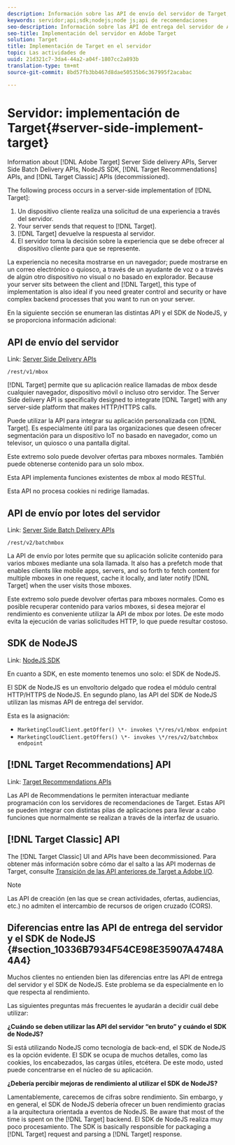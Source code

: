 ```yaml
---
description: Información sobre las API de envío del servidor de Target, las API de Recommendations y el SDK de NodeJS.
keywords: servidor;api;sdk;nodejs;node js;api de recomendaciones
seo-description: Información sobre las API de entrega del servidor de Adobe Target, las API de Recommendations y el SDK de nodejs.
seo-title: Implementación del servidor en Adobe Target
solution: Target
title: Implementación de Target en el servidor
topic: Las actividades de
uuid: 21d321c7-3da4-44a2-a04f-1807cc2a893b
translation-type: tm+mt
source-git-commit: 8bd57fb3bb467d8dae50535b6c367995f2acabac

---
```



# Servidor: implementación de Target{#server-side-implement-target}

Information about [!DNL Adobe Target] Server Side delivery APIs, Server Side Batch Delivery APIs, NodeJS SDK, [!DNL Target Recommendations] APIs, and [!DNL Target Classic] APIs (decommissioned).

The following process occurs in a server-side implementation of [!DNL Target]:

1. Un dispositivo cliente realiza una solicitud de una experiencia a través del servidor.
1. Your server sends that request to [!DNL Target].
1. [!DNL Target] devuelve la respuesta al servidor.
1. El servidor toma la decisión sobre la experiencia que se debe ofrecer al dispositivo cliente para que se represente.

La experiencia no necesita mostrarse en un navegador; puede mostrarse en un correo electrónico o quiosco, a través de un ayudante de voz o a través de algún otro dispositivo no visual o no basado en explorador. Because your server sits between the client and [!DNL Target], this type of implementation is also ideal if you need greater control and security or have complex backend processes that you want to run on your server.

En la siguiente sección se enumeran las distintas API y el SDK de NodeJS, y se proporciona información adicional:

## API de envío del servidor

Link: [Server Side Delivery APIs](https://developers.adobetarget.com/api/#server-side-delivery)

`/rest/v1/mbox`

[!DNL Target] permite que su aplicación realice llamadas de mbox desde cualquier navegador, dispositivo móvil o incluso otro servidor. The Server Side delivery API is specifically designed to integrate [!DNL Target] with any server-side platform that makes HTTP/HTTPS calls.

Puede utilizar la API para integrar su aplicación personalizada con [!DNL Target]. Es especialmente útil para las organizaciones que deseen ofrecer segmentación para un dispositivo IoT no basado en navegador, como un televisor, un quiosco o una pantalla digital.

Este extremo solo puede devolver ofertas para mboxes normales. También puede obtenerse contenido para un solo mbox.

Esta API implementa funciones existentes de mbox al modo RESTful.

Esta API no procesa cookies ni redirige llamadas.

## API de envío por lotes del servidor

Link: [Server Side Batch Delivery APIs](https://developers.adobetarget.com/api/#server-side-batch-delivery)

`/rest/v2/batchmbox`

La API de envío por lotes permite que su aplicación solicite contenido para varios mboxes mediante una sola llamada. It also has a prefetch mode that enables clients like mobile apps, servers, and so forth to fetch content for multiple mboxes in one request, cache it locally, and later notify [!DNL Target] when the user visits those mboxes.

Este extremo solo puede devolver ofertas para mboxes normales. Como es posible recuperar contenido para varios mboxes, si desea mejorar el rendimiento es conveniente utilizar la API de mbox por lotes. De este modo evita la ejecución de varias solicitudes HTTP, lo que puede resultar costoso.

## SDK de NodeJS

Link: [NodeJS SDK](https://www.npmjs.com/package/@adobe/target-node-client)

En cuanto a SDK, en este momento tenemos uno solo: el SDK de NodeJS.

El SDK de NodeJS es un envoltorio delgado que rodea el módulo central HTTP/HTTPS de NodeJS. En segundo plano, las API del SDK de NodeJS utilizan las mismas API de entrega del servidor.

Esta es la asignación:

* `MarketingCloudClient.getOffer() \*- invokes \*/res/v1/mbox endpoint`
* `MarketingCloudClient.getOffers() \*- invokes \*/res/v2/batchmbox endpoint`

## [!DNL Target Recommendations] API

Link: [Target Recommendations APIs](https://developers.adobetarget.com/api/recommendations)

Las API de Recommendations le permiten interactuar mediante programación con los servidores de recomendaciones de Target. Estas API se pueden integrar con distintas pilas de aplicaciones para llevar a cabo funciones que normalmente se realizan a través de la interfaz de usuario.

## [!DNL Target Classic] API

The [!DNL Target Classic] UI and APIs have been decommissioned. Para obtener más información sobre cómo dar el salto a las API modernas de Target, consulte [Transición de las API anteriores de Target a Adobe I/O](../../c-implementing-target/c-api-and-sdk-overview/target-api-documentation.md#concept_3A31E26C8FAF49598152ACFE088BD4D2).

>[!NOTE]
>Las API de creación (en las que se crean actividades, ofertas, audiencias, etc.) no admiten el intercambio de recursos de origen cruzado (CORS).

## Diferencias entre las API de entrega del servidor y el SDK de NodeJS {#section_10336B7934F54CE98E35907A4748A4A4}

Muchos clientes no entienden bien las diferencias entre las API de entrega del servidor y el SDK de NodeJS. Este problema se da especialmente en lo que respecta al rendimiento.

Las siguientes preguntas más frecuentes le ayudarán a decidir cuál debe utilizar:

**¿Cuándo se deben utilizar las API del servidor “en bruto” y cuándo el SDK de NodeJS?**

Si está utilizando NodeJS como tecnología de back-end, el SDK de NodeJS es la opción evidente. El SDK se ocupa de muchos detalles, como las cookies, los encabezados, las cargas útiles, etcétera. De este modo, usted puede concentrarse en el núcleo de su aplicación.

**¿Debería percibir mejoras de rendimiento al utilizar el SDK de NodeJS?**

Lamentablemente, carecemos de cifras sobre rendimiento. Sin embargo, y en general, el SDK de NodeJS debería ofrecer un buen rendimiento gracias a la arquitectura orientada a eventos de NodeJS. Be aware that most of the time is spent on the [!DNL Target] backend. El SDK de NodeJS realiza muy poco procesamiento. The SDK is basically responsible for packaging a [!DNL Target] request and parsing a [!DNL Target] response.
